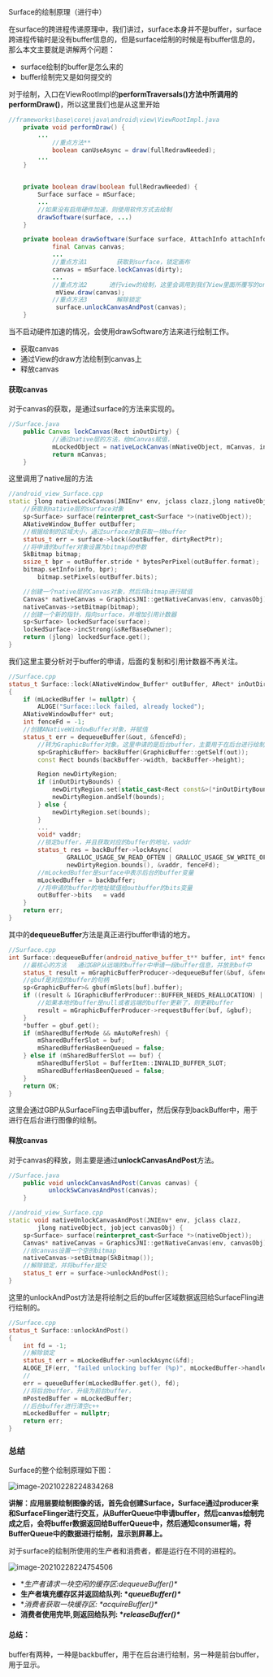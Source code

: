 Surface的绘制原理（进行中）

在surface的跨进程传递原理中，我们讲过，surface本身并不是buffer，surface跨进程传输时是没有buffer信息的，但是surface绘制的时候是有buffer信息的，那么本文主要就是讲解两个问题：

* surface绘制的buffer是怎么来的
* buffer绘制完又是如何提交的

对于绘制，入口在ViewRootImpl的**performTraversals()**方法中所调用的**performDraw()**，所以这里我们也是从这里开始

```java
//frameworks\base\core\java\android\view\ViewRootImpl.java
	private void performDraw() {
        ...
            //重点方法**
            boolean canUseAsync = draw(fullRedrawNeeded);
        ...
    }


    private boolean draw(boolean fullRedrawNeeded) {
        Surface surface = mSurface;
        ...
        //如果没有启用硬件加速，则使用软件方式去绘制
        drawSoftware(surface, ...)
    }

    private boolean drawSoftware(Surface surface, AttachInfo attachInfo,...) {
          	final Canvas canvas;
        	...
        	//重点方法1        获取到surface，锁定画布
            canvas = mSurface.lockCanvas(dirty);
        	...
		    //重点方法2      进行view的绘制，这里会调用到我们View里面所覆写的onDraw()方法
             mView.draw(canvas);
			//重点方法3        解除锁定
             surface.unlockCanvasAndPost(canvas);
    }
```

当不启动硬件加速的情况，会使用drawSoftware方法来进行绘制工作。

* 获取canvas
* 通过View的draw方法绘制到canvas上
* 释放canvas

#### 获取canvas

对于canvas的获取，是通过surface的方法来实现的。

```java
//Surface.java
	public Canvas lockCanvas(Rect inOutDirty) {
			//通过native层的方法，给mCanvas赋值，
            mLockedObject = nativeLockCanvas(mNativeObject, mCanvas, inOutDirty);
            return mCanvas;
    }
```

这里调用了native层的方法

```c++
//android_view_Surface.cpp
static jlong nativeLockCanvas(JNIEnv* env, jclass clazz,jlong nativeObject, jobject canvasObj, jobject dirtyRectObj) {
    //获取到nativie层的surface对象
    sp<Surface> surface(reinterpret_cast<Surface *>(nativeObject));
    ANativeWindow_Buffer outBuffer;
    //根据绘制的区域大小，通过surface对象获取一块buffer
    status_t err = surface->lock(&outBuffer, dirtyRectPtr);
    //将申请的buffer对象设置为bitmap的参数
    SkBitmap bitmap;
    ssize_t bpr = outBuffer.stride * bytesPerPixel(outBuffer.format);
    bitmap.setInfo(info, bpr);
        bitmap.setPixels(outBuffer.bits);

    //创建一个native层的Canvas对象，然后将bitmap进行赋值
    Canvas* nativeCanvas = GraphicsJNI::getNativeCanvas(env, canvasObj);
    nativeCanvas->setBitmap(bitmap);
    //创建一个新的指针，指向surface，并增加引用计数器
    sp<Surface> lockedSurface(surface);
    lockedSurface->incStrong(&sRefBaseOwner);
    return (jlong) lockedSurface.get();
}
```

我们这里主要分析对于buffer的申请，后面的复制和引用计数器不再关注。

```c++
//Surface.cpp
status_t Surface::lock(ANativeWindow_Buffer* outBuffer, ARect* inOutDirtyBounds)
{
    if (mLockedBuffer != nullptr) {
        ALOGE("Surface::lock failed, already locked");
    ANativeWindowBuffer* out;
    int fenceFd = -1;
    //创建ANativeWindowBuffer对象，并赋值
    status_t err = dequeueBuffer(&out, &fenceFd);
        //转为GraphicBuffer对象。这里申请的是后台buffer，主要用于在后台进行绘制。
        sp<GraphicBuffer> backBuffer(GraphicBuffer::getSelf(out));
        const Rect bounds(backBuffer->width, backBuffer->height);

        Region newDirtyRegion;
        if (inOutDirtyBounds) {
            newDirtyRegion.set(static_cast<Rect const&>(*inOutDirtyBounds));
            newDirtyRegion.andSelf(bounds);
        } else {
            newDirtyRegion.set(bounds);
        }
        ...
        void* vaddr;
        //锁定buffer，并且获取对应的buffer的地址，vaddr
        status_t res = backBuffer->lockAsync(
                GRALLOC_USAGE_SW_READ_OFTEN | GRALLOC_USAGE_SW_WRITE_OFTEN,
                newDirtyRegion.bounds(), &vaddr, fenceFd);
        //mLockedBuffer是surface中表示后台的buffer变量
        mLockedBuffer = backBuffer;
        //将申请的buffer的地址赋值给outbuffer的bits变量
        outBuffer->bits   = vadd
    }
    return err;
}
```

其中的**dequeueBuffer**方法是真正进行buffer申请的地方。

```c++
//Surface.cpp
int Surface::dequeueBuffer(android_native_buffer_t** buffer, int* fenceFd) {
    //最核心的方法   通过GBP从远端的buffer中申请一段buffer信息，并放到buf中
    status_t result = mGraphicBufferProducer->dequeueBuffer(&buf, &fence,...);
    //gbuf是对应的buffer的句柄
    sp<GraphicBuffer>& gbuf(mSlots[buf].buffer);
    if ((result & IGraphicBufferProducer::BUFFER_NEEDS_REALLOCATION) || gbuf == nullptr) {
        //如果本地的buffer是null或者远端的buffer更新了，则更新buffer
        result = mGraphicBufferProducer->requestBuffer(buf, &gbuf);
    }
    *buffer = gbuf.get();
    if (mSharedBufferMode && mAutoRefresh) {
        mSharedBufferSlot = buf;
        mSharedBufferHasBeenQueued = false;
    } else if (mSharedBufferSlot == buf) {
        mSharedBufferSlot = BufferItem::INVALID_BUFFER_SLOT;
        mSharedBufferHasBeenQueued = false;
    }
    return OK;
}
```

这里会通过GBP从SurfaceFling去申请buffer，然后保存到backBuffer中，用于进行在后台进行图像的绘制。



#### 释放canvas

对于canvas的释放，则主要是通过**unlockCanvasAndPost**方法。

```java
//Surface.java
	public void unlockCanvasAndPost(Canvas canvas) {
           unlockSwCanvasAndPost(canvas);
    }
```



```c++
//android_view_Surface.cpp
static void nativeUnlockCanvasAndPost(JNIEnv* env, jclass clazz,
        jlong nativeObject, jobject canvasObj) {
    sp<Surface> surface(reinterpret_cast<Surface *>(nativeObject));
    Canvas* nativeCanvas = GraphicsJNI::getNativeCanvas(env, canvasObj);
    //给canvas设置一个空的bitmap
    nativeCanvas->setBitmap(SkBitmap());
    //解除锁定，并将buffer提交
    status_t err = surface->unlockAndPost();
}
```
这里的unlockAndPost方法是将绘制之后的buffer区域数据返回给SurfaceFling进行绘制的。

```c++
//Surface.cpp
status_t Surface::unlockAndPost()
{
    int fd = -1;
    //解除锁定
    status_t err = mLockedBuffer->unlockAsync(&fd);
    ALOGE_IF(err, "failed unlocking buffer (%p)", mLockedBuffer->handle);
    //
    err = queueBuffer(mLockedBuffer.get(), fd);
    //将后台buffer，升级为前台buffer，
    mPostedBuffer = mLockedBuffer;
    //后台buffer进行清空c++
    mLockedBuffer = nullptr;
    return err;
}
```





### 总结

Surface的整个绘制原理如下图：

![image-20210228224834268](http://cdn.qiniu.kailaisii.com/typora/20210228224836-510535.png)

**讲解：应用层要绘制图像的话，首先会创建Surface，Surface通过producer来和SurfaceFlinger进行交互，从BufferQueue中申请buffer，然后canvas绘制完成之后，会将buffer数据返回给BufferQueue中，然后通知consumer端，将BufferQueue中的数据进行绘制，显示到屏幕上。**

对于surface的绘制所使用的生产者和消费者，都是运行在不同的进程的。

![image-20210228224754506](http://cdn.qiniu.kailaisii.com/typora/20210228224755-614401.png)



- **生产者请求一块空闲的缓存区:*dequeueBuffer()\***
- **生产者填充缓存区并返回给队列: \**queueBuffer()\****
- **消费者获取一块缓存区: \**acquireBuffer()\***
- **消费者使用完毕,则返回给队列: \**releaseBuffer()\****

#### 总结：

buffer有两种，一种是backbuffer，用于在后台进行绘制，另一种是前台buffer，用于显示。


